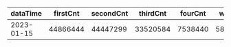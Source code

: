 |dataTime|firstCnt|secondCnt|thirdCnt|fourCnt|winCnt|vrate|wrate|
|-|-|-|-|-|-|-|-|
|2023-01-15|44866444|44447299|33520584|7538440|5835410|0%|0%|
